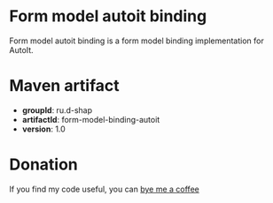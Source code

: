 Form model autoit binding
=========================
Form model autoit binding is a form model binding implementation for AutoIt.

Maven artifact
==============
* **groupId**: ru.d-shap
* **artifactId**: form-model-binding-autoit
* **version**: 1.0

Donation
========
If you find my code useful, you can [bye me a coffee](https://www.paypal.me/dshapovalov)
